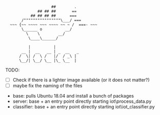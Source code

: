 ```
                    ##        .            
              ## ## ##       ==            
           ## ## ## ##      ===            
       /""""""""""""""""\___/ ===        
  ~~~ {~~ ~~~~ ~~~ ~~~~ ~~ ~ /  ===- ~~~   
       \______ o          __/            
         \    \        __/             
          \____\______/                
 
          |          |
       __ |  __   __ | _  __   _
      /  \| /  \ /   |/  / _\ | 
      \__/| \__/ \__ |\_ \__  |
```
TODO:
- [ ] Check if there is a lighter image available (or it does not matter?)
- [ ] maybe fix the naming of the files

 * base: pulls Ubuntu 18.04 and install a bunch of packages
 * server: base + an entry point directly starting iot\process_data.py
 * classifier: base + an entry point directly starting iot\iot_classifier.py